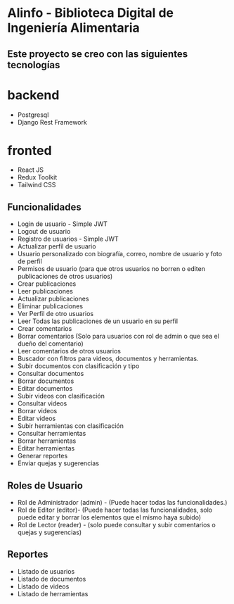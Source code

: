 # Alinfo - Biblioteca Digital de Ingeniería Alimentaria

## Este proyecto se creo con las siguientes tecnologías

# backend

- Postgresql
- Django Rest Framework

# fronted

- React JS
- Redux Toolkit
- Tailwind CSS

## Funcionalidades

- Login de usuario - Simple JWT
- Logout de usuario
- Registro de usuarios - Simple JWT
- Actualizar perfil de usuario
- Usuario personalizado con biografía, correo, nombre de usuario y foto de perfil
- Permisos de usuario (para que otros usuarios no borren o editen publicaciones de otros usuarios)
- Crear publicaciones
- Leer publicaciones
- Actualizar publicaciones
- Eliminar publicaciones
- Ver Perfil de otro usuarios
- Leer Todas las publicaciones de un usuario en su perfil
- Crear comentarios
- Borrar comentarios (Solo para usuarios con rol de admin o que sea el dueño del comentario)
- Leer comentarios de otros usuarios
- Buscador con filtros para videos, documentos y herramientas.
- Subir documentos con clasificación y tipo
- Consultar documentos
- Borrar documentos
- Editar documentos
- Subir videos con clasificación
- Consultar videos
- Borrar videos
- Editar videos
- Subir herramientas con clasificación
- Consultar herramientas
- Borrar herramientas
- Editar herramientas
- Generar reportes
- Enviar quejas y sugerencias

## Roles de Usuario

- Rol de Administrador (admin) - (Puede hacer todas las funcionalidades.)
- Rol de Editor (editor)- (Puede hacer todas las funcionalidades, solo puede editar y borrar los elementos que el mismo haya subido)
- Rol de Lector (reader) - (solo puede consultar y subir comentarios o quejas y sugerencias)

## Reportes

- Listado de usuarios
- Listado de documentos
- Listado de videos
- Listado de herramientas




